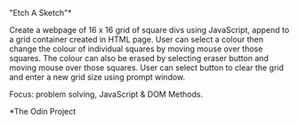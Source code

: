 "Etch A Sketch"*

Create a webpage of 16 x 16 grid of square divs using JavaScript, append to a grid container created in HTML page.
User can select a colour then change the colour of individual squares by moving mouse over those squares.
The colour can also be erased by selecting eraser button and moving mouse over those squares.
User can select button to clear the grid and enter a new grid size using prompt window. 

Focus: problem solving, JavaScript & DOM Methods.

*The Odin Project 
